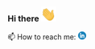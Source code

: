 ### Hi there <img src="https://github.com/LarryJunior21/larryjunior21/blob/911881bbf0af88d8688a0d166b67adfa8ed8d366/wave.gif" width="30px">

📫 How to reach me: [![LinkedIn][1.1]][1]

[1.1]: https://github.com/LarryJunior21/larryjunior21/blob/dfac4a39ee5524218ad88d24c8f59b1beeee45ae/linkedin.png
[1]: https://www.linkedin.com/in/larryjunior2121/

<!--
**LarryJunior21/larryjunior21** is a ✨ _special_ ✨ repository because its `README.md` (this file) appears on your GitHub profile.

Here are some ideas to get you started:

- 🔭 I’m currently working on ...
- 🌱 I’m currently learning ...
- 👯 I’m looking to collaborate on ...
- 🤔 I’m looking for help with ...
- 💬 Ask me about ...
- 
- 😄 Pronouns: ...
- ⚡ Fun fact: ...
-->

